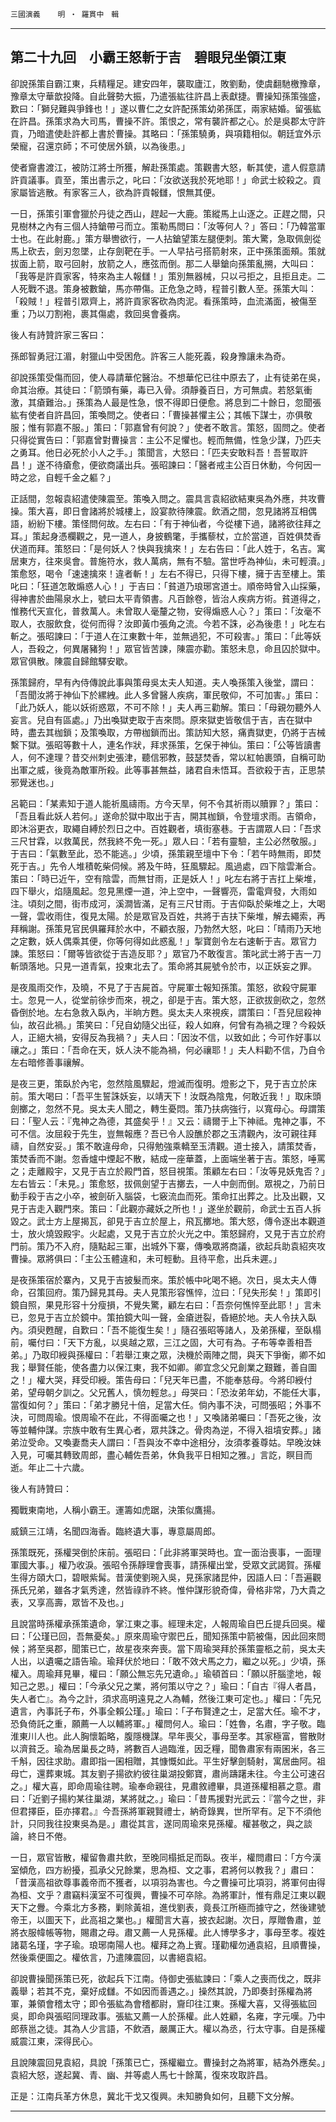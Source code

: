 

`三國演義`　　`明 ‧ 羅貫中　輯`

* * *

## 第二十九回　小霸王怒斬于吉　碧眼兒坐領江東

卻說孫策自霸江東，兵精糧足。建安四年，襲取廬江，敗劉勳，使虞翻馳檄豫章，豫章太守華歆投降。自此聲勢大振，乃遣張紘往許昌上表獻捷。曹操知孫策強盛，歎曰：「獅兒難與爭鋒也！」遂以曹仁之女許配孫策幼弟孫匡，兩家結婚。留張紘在許昌。孫策求為大司馬，曹操不許。策恨之，常有襲許都之心。於是吳郡太守許貢，乃暗遣使赴許都上書於曹操。其略曰：「孫策驍勇，與項籍相似。朝廷宜外示榮寵，召還京師；不可使居外鎮，以為後患。」

使者齎書渡江，被防江將士所獲，解赴孫策處。策觀書大怒，斬其使，遣人假意請許貢議事。貢至，策出書示之，叱曰：「汝欲送我於死地耶！」命武士絞殺之。貢家屬皆逃散。有家客三人，欲為許貢報讎，恨無其便。

一日，孫策引軍會獵於丹徒之西山，趕起一大鹿。策縱馬上山逐之。正趕之間，只見樹林之內有三個人持鎗帶弓而立。策勒馬問曰：「汝等何人？」答曰：「乃韓當軍士也。在此射鹿。」策方舉轡欲行，一人拈鎗望策左腿便刺。策大驚，急取佩劍從馬上砍去，劍刃忽墜，止存劍靶在手。一人早拈弓搭箭射來，正中孫策面頰。策就拔面上箭，取弓回射，放箭之人，應弦而倒。那二人舉鎗向孫策亂搠，大叫曰：「我等是許貢家客，特來為主人報讎！」策別無器械，只以弓拒之，且拒且走。二人死戰不退。策身被數鎗，馬亦帶傷。正危急之時，程普引數人至。孫策大叫：「殺賊！」程普引眾齊上，將許貢家客砍為肉泥。看孫策時，血流滿面，被傷至重；乃以刀割袍，裹其傷處，救回吳會養病。

後人有詩贊許家三客曰：

孫郎智勇冠江湄，射獵山中受困危。許客三人能死義，殺身豫讓未為奇。

卻說孫策受傷而回，使人尋請華佗醫治。不想華佗已往中原去了，止有徒弟在吳，命其治療。其徒曰：「箭頭有藥，毒已入骨。須靜養百日，方可無虞。若怒氣衝激，其瘡難治。」孫策為人最是性急，恨不得即日便愈。將息到二十餘日，忽聞張紘有使者自許昌回，策喚問之。使者曰：「曹操甚懼主公；其帳下謀士，亦俱敬服；惟有郭嘉不服。」策曰：「郭嘉曾有何說？」使者不敢言。策怒，固問之。使者只得從實告曰：「郭嘉曾對曹操言：主公不足懼也。輕而無備，性急少謀，乃匹夫之勇耳。他日必死於小人之手。」策聞言，大怒曰：「匹夫安敢料吾！吾誓取許昌！」遂不待瘡愈，便欲商議出兵。張昭諫曰：「醫者戒主公百日休動，今何因一時之忿，自輕千金之軀？」

正話間，忽報袁紹遣使陳震至。策喚入問之。震具言袁紹欲結東吳為外應，共攻曹操。策大喜，即日會諸將於城樓上，設宴款待陳震。飲酒之間，忽見諸將互相偶語，紛紛下樓。策怪問何故。左右曰：「有于神仙者，今從樓下過，諸將欲往拜之耳。」策起身憑欄觀之，見一道人，身披鶴氅，手攜藜杖，立於當道，百姓俱焚香伏道而拜。策怒曰：「是何妖人？快與我擒來！」左右告曰：「此人姓于，名吉。寓居東方，往來吳會。普施符水，救人萬病，無有不驗。當世呼為神仙，未可輕瀆。」策愈怒，喝令「速速擒來！違者斬！」左右不得已，只得下樓，擁于吉至樓上。策叱曰：「狂道怎敢煽惑人心！」于吉曰：「貧道乃琅琊宮道士。順帝時曾入山採藥，得神書於曲陽泉水上，號曰太平青領書。凡百餘卷，皆治人疾病方術。貧道得之，惟務代天宣化，普救萬人。未曾取人毫釐之物，安得煽惑人心？」策曰：「汝毫不取人，衣服飲食，從何而得？汝即黃巾張角之流。今若不誅，必為後患！」叱左右斬之。張昭諫曰：「于道人在江東數十年，並無過犯，不可殺害。」策曰：「此等妖人，吾殺之，何異屠豬狗！」眾官皆苦諫，陳震亦勸。策怒未息，命且囚於獄中。眾官俱散。陳震自歸館驛安歇。

孫策歸府，早有內侍傳說此事與策母吳太夫人知道。夫人喚孫策入後堂，謂曰：「吾聞汝將于神仙下於縲絏。此人多曾醫人疾病，軍民敬仰，不可加害。」策曰：「此乃妖人，能以妖術惑眾，不可不除！」夫人再三勸解。策曰：「母親勿聽外人妄言。兒自有區處。」乃出喚獄吏取于吉來問。原來獄吏皆敬信于吉，吉在獄中時，盡去其枷鎖；及策喚取，方帶枷鎖而出。策訪知大怒，痛責獄吏，仍將于吉械繫下獄。張昭等數十人，連名作狀，拜求孫策，乞保于神仙。策曰：「公等皆讀書人，何不達理？昔交州刺史張津，聽信邪教，鼓瑟焚香，常以紅帕裹頭，自稱可助出軍之威，後竟為敵軍所殺。此等事甚無益，諸君自未悟耳。吾欲殺于吉，正思禁邪覺迷也。」

呂範曰：「某素知于道人能祈風禱雨。方今天旱，何不令其祈雨以贖罪？」策曰：「吾且看此妖人若何。」遂命於獄中取出于吉，開其枷鎖，令登壇求雨。吉領命，即沐浴更衣，取繩自縛於烈日之中。百姓觀者，填街塞巷。于吉謂眾人曰：「吾求三尺甘霖，以救萬民，然我終不免一死。」眾人曰：「若有靈驗，主公必然敬服。」于吉曰：「氣數至此，恐不能逃。」少頃，孫策親至壇中下令：「若午時無雨，即焚死于吉。」先令人堆積乾柴伺候。將及午時，狂風驟起。風過處，四下陰雲漸合。策曰：「時已近午，空有陰雲，而無甘雨，正是妖人！」叱左右將于吉扛上柴堆，四下舉火，焰隨風起。忽見黑煙一道，沖上空中，一聲響亮，雷電齊發，大雨如注。頃刻之間，街市成河，溪澗皆滿，足有三尺甘雨。于吉仰臥於柴堆之上，大喝一聲，雲收雨住，復見太陽。於是眾官及百姓，共將于吉扶下柴堆，解去繩索，再拜稱謝。孫策見官民俱羅拜於水中，不顧衣服，乃勃然大怒，叱曰：「晴雨乃天地之定數，妖人偶乘其便，你等何得如此惑亂！」掣寶劍令左右速斬于吉。眾官力諫。策怒曰：「爾等皆欲從于吉造反耶？」眾官乃不敢復言。策叱武士將于吉一刀斬頭落地。只見一道青氣，投東北去了。策命將其屍號令於市，以正妖妄之罪。

是夜風雨交作，及曉，不見了于吉屍首。守屍軍士報知孫策。策怒，欲殺守屍軍士。忽見一人，從堂前徐步而來，視之，卻是于吉。策大怒，正欲拔劍砍之，忽然昏倒於地。左右急救入臥內，半晌方甦。吳太夫人來視疾，謂策曰：「吾兒屈殺神仙，故召此禍。」策笑曰：「兒自幼隨父出征，殺人如麻，何曾有為禍之理？今殺妖人，正絕大禍，安得反為我禍？」夫人曰：「因汝不信，以致如此；今可作好事以禳之。」策曰：「吾命在天，妖人決不能為禍，何必禳耶！」夫人料勸不信，乃自令左右暗修善事禳解。

是夜三更，策臥於內宅，忽然陰風驟起，燈滅而復明。燈影之下，見于吉立於床前。策大喝曰：「吾平生誓誅妖妄，以靖天下！汝既為陰鬼，何敢近我！」取床頭劍擲之，忽然不見。吳太夫人聞之，轉生憂悶。策乃扶病強行，以寬母心。母謂策曰：「聖人云：『鬼神之為德，其盛矣乎！』又云：禱爾于上下神祗。鬼神之事，不可不信。汝屈殺于先生，豈無報應？吾已令人設醮於郡之玉清觀內，汝可親往拜禱，自然安妥。」策不敢違母命，只得勉強乘轎至玉清觀。道士接入，請策焚香，策焚香而不謝。忽香爐中煙起不散，結成一座華蓋，上面端坐著于吉。策怒，唾罵之；走離殿宇，又見于吉立於殿門首，怒目視策。策顧左右曰：「汝等見妖鬼否？」左右皆云：「未見。」策愈怒，拔佩劍望于吉擲去，一人中劍而倒。眾視之，乃前日動手殺于吉之小卒，被劍斫入腦袋，七竅流血而死。策命扛出葬之。比及出觀，又見于吉走入觀門來。策曰：「此觀亦藏妖之所也！」遂坐於觀前，命武士五百人拆毀之。武士方上屋揭瓦，卻見于吉立於屋上，飛瓦擲地。策大怒，傳令逐出本觀道士，放火燒毀殿宇。火起處，又見于吉立於火光之中。策怒歸府，又見于吉立於府門前。策乃不入府，隨點起三軍，出城外下寨，傳喚眾將商議，欲起兵助袁紹夾攻曹操。眾將俱曰：「主公玉體違和，未可輕動。且待平愈，出兵未遲。」

是夜孫策宿於寨內，又見于吉披髮而來。策於帳中叱喝不絕。次日，吳太夫人傳命，召策回府。策乃歸見其母。夫人見策形容憔悴，泣曰：「兒失形矣！」策即引鏡自照，果見形容十分瘦損，不覺失驚，顧左右曰：「吾奈何憔悴至此耶！」言未已，忽見于吉立於鏡中。策拍鏡大叫一聲，金瘡迸裂，昏絕於地。夫人令扶入臥內。須臾甦醒，自歎曰：「吾不能復生矣！」隨召張昭等諸人，及弟孫權，至臥榻前，囑付曰：「天下方亂，以吳越之眾，三江之固，大可有為。子布等幸善相吾弟。」乃取印綬與孫權曰：「若舉江東之眾，決機於兩陣之間，與天下爭衡，卿不如我；舉賢任能，使各盡力以保江東，我不如卿。卿宜念父兄創業之艱難，善自圖之！」權大哭，拜受印綬。策告母曰：「兒天年已盡，不能奉慈母。今將印綬付弟，望母朝夕訓之。父兄舊人，慎勿輕怠。」母哭曰：「恐汝弟年幼，不能任大事，當復如何？」策曰：「弟才勝兒十倍，足當大任。倘內事不決，可問張昭；外事不決，可問周瑜。恨周瑜不在此，不得面囑之也！」又喚諸弟囑曰：「吾死之後，汝等並輔仲謀。宗族中敢有生異心者，眾共誅之。骨肉為逆，不得入祖墳安葬。」諸弟泣受命。又喚妻喬夫人謂曰：「吾與汝不幸中途相分，汝須孝養尊姑。早晚汝妹入見，可囑其轉致周郎，盡心輔佐吾弟，休負我平日相知之雅。」言訖，瞑目而逝。年止二十六歲。

後人有詩贊曰：

獨戰東南地，人稱小霸王。運籌如虎踞，決策似鷹揚。

威鎮三江靖，名聞四海香。臨終遺大事，專意屬周郎。

孫策既死，孫權哭倒於床前。張昭曰：「此非將軍哭時也。宜一面治喪事，一面理軍國大事。」權乃收淚。張昭令孫靜理會喪事，請孫權出堂，受眾文武謁賀。孫權生得方頤大口，碧眼紫髯。昔漢使劉琬入吳，見孫家諸昆仲，因語人曰：「吾遍觀孫氏兄弟，雖各才氣秀達，然皆祿祚不終。惟仲謀形貌奇偉，骨格非常，乃大貴之表，又享高壽，眾皆不及也。」

且說當時孫權承孫策遺命，掌江東之事。經理未定，人報周瑜自巴丘提兵回吳。權曰：「公瑾已回，吾無憂矣。」原來周瑜守禦巴丘，聞知孫策中箭被傷，因此回來問候；將至吳郡，聞策已亡，故星夜來奔喪。當下周瑜哭拜於孫策靈柩之前，吳太夫人出，以遺囑之語告瑜。瑜拜伏於地曰：「敢不效犬馬之力，繼之以死。」少頃，孫權入。周瑜拜見畢，權曰：「願公無忘先兄遺命。」瑜頓首曰：「願以肝腦塗地，報知己之恩。」權曰：「今承父兄之業，將何策以守之？」瑜曰：「自古『得人者昌，失人者亡』。為今之計，須求高明遠見之人為輔，然後江東可定也。」權曰：「先兄遺言，內事託子布，外事全賴公瑾。」瑜曰：「子布賢達之士，足當大任。瑜不才，恐負倚託之重，願薦一人以輔將軍。」權問何人。瑜曰：「姓魯，名肅，字子敬。臨淮東川人也。此人胸懷韜略，腹隱機謀。早年喪父，事母至孝。其家極富，嘗散財以濟貧乏。瑜為居巢長之時，將數百人過臨淮，因乏糧，聞魯肅家有兩囷米，各三千斛，因往求助。肅即指一囷相贈，其慷慨如此。平生好擊劍騎射，寓居曲阿。祖母亡，還葬東城。其友劉子揚欲約彼往巢湖投鄭寶，肅尚躊躇未往。今主公可速召之。」權大喜，即命周瑜往聘。瑜奉命親往，見肅敘禮畢，具道孫權相慕之意。肅曰：「近劉子揚約某往巢湖，某將就之。」瑜曰：「昔馬援對光武云：『當今之世，非但君擇臣，臣亦擇君。』今吾孫將軍親賢禮士，納奇錄異，世所罕有。足下不須他計，只同我往投東吳為是。」肅從其言，遂同周瑜來見孫權。權甚敬之，與之談論，終日不倦。

一日，眾官皆散，權留魯肅共飲，至晚同榻抵足而臥。夜半，權問肅曰：「方今漢室傾危，四方紛擾，孤承父兄餘業，思為桓、文之事，君將何以教我？」肅曰：「昔漢高祖欲尊事義帝而不獲者，以項羽為害也。今之曹操可比項羽，將軍何由得為桓、文乎？肅竊料漢室不可復興，曹操不可卒除。為將軍計，惟有鼎足江東以觀天下之釁。今乘北方多務，剿除黃祖，進伐劉表，竟長江所極而據守之，然後建號帝王，以圖天下，此高祖之業也。」權聞言大喜，披衣起謝。次日，厚贈魯肅，並將衣服幃帳等物，賜肅之母。肅又薦一人見孫權。此人博學多才，事母至孝。複姓諸葛名瑾，字子瑜。琅琊南陽人也。權拜之為上賓。瑾勸權勿通袁紹，且順曹操，然後乘便圖之。權依言，乃遣陳震回，以書絕袁紹。

卻說曹操聞孫策已死，欲起兵下江南。侍御史張紘諫曰：「乘人之喪而伐之，既非義舉；若其不克，棄好成讎。不如因而善遇之。」操然其說，乃即奏封孫權為將軍，兼領會稽太守；即令張紘為會稽都尉，齎印往江東。孫權大喜，又得張紘回吳，即命與張昭同理政事。張紘又薦一人於孫權。此人姓顧，名雍，字元嘆。乃中郎蔡邕之徒。其為人少言語，不飲酒，嚴厲正大。權以為丞，行太守事。自是孫權威震江東，深得民心。

且說陳震回見袁紹，具說「孫策已亡，孫權繼立。曹操封之為將軍，結為外應矣。」袁紹大怒，遂起冀、青、幽、并等處人馬七十餘萬，復來攻取許昌。

正是：江南兵革方休息，冀北干戈又復興。未知勝負如何，且聽下文分解。

* * *

